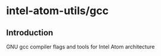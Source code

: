 # intel-atom-utils/gcc

## Introduction

GNU gcc compiler flags and tools for Intel Atom architecture
